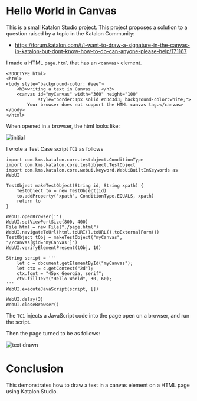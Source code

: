 # Hello World in Canvas

This is a small Katalon Studio project. This project proposes a solution to a question raised by a topic in the Katalon Community:

- https://forum.katalon.com/t/i-want-to-draw-a-signature-in-the-canvas-in-katalon-but-dont-know-how-to-do-can-anyone-please-help/171167

I made a HTML `page.html` that has an `<canvas>` element.

```
<!DOCTYPE html>
<html>
<body style="background-color: #eee">
    <h3>writing a text in Canvas ...</h3>
    <canvas id="myCanvas" width="360" height="100"
            style="border:1px solid #d3d3d3; background-color:white;">
        Your browser does not support the HTML canvas tag.</canvas>
</body>
</html>
```

When opened in a browser, the html looks like:

![initial](http://kazurayam.github.io/HelloWorldInCanvas/images/initial.png)

I wrote a Test Case script `TC1` as follows

```
import com.kms.katalon.core.testobject.ConditionType
import com.kms.katalon.core.testobject.TestObject
import com.kms.katalon.core.webui.keyword.WebUiBuiltInKeywords as WebUI

TestObject makeTestObject(String id, String xpath) {
	TestObject to = new TestObject(id)
	to.addProperty("xpath", ConditionType.EQUALS, xpath)
	return to
}

WebUI.openBrowser('')
WebUI.setViewPortSize(800, 400)
File html = new File("./page.html")
WebUI.navigateToUrl(html.toURI().toURL().toExternalForm())
TestObject tObj = makeTestObject("myCanvas", "//canvas[@id='myCanvas']")
WebUI.verifyElementPresent(tObj, 10)

String script = '''
	let c = document.getElementById("myCanvas");
	let ctx = c.getContext("2d");
	ctx.font = "45px Georgia, serif";
	ctx.fillText("Hello World", 30, 60);
'''
WebUI.executeJavaScript(script, [])

WebUI.delay(3)
WebUI.closeBrowser()
```

The `TC1` injects a JavaScript code into the page open on a browser, and run the script.

Then the page turned to be as follows:

![text drawn](http://kazurayam.github.io/HelloWorldInCanvas/images/text_drawn.png)

# Conclusion

This demonstrates how to draw a text in a canvas element on a HTML page using Katalon Studio.
